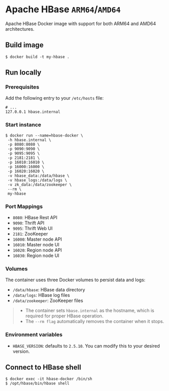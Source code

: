 # Apache HBase `ARM64`/`AMD64`

Apache HBase Docker image with support for both ARM64 and AMD64 architectures.

## Build image

```shell
$ docker build -t my-hbase .
```

## Run locally

### Prerequisites

Add the following entry to your `/etc/hosts` file:

```text
# ...
127.0.0.1 hbase.internal
```

### Start instance

```shell
$ docker run --name=hbase-docker \
 -h hbase.internal \
 -p 8080:8080 \
 -p 9090:9090 \
 -p 9095:9095 \
 -p 2181:2181 \
 -p 16010:16010 \
 -p 16000:16000 \
 -p 16020:16020 \
 -v hbase_data:/data/hbase \
 -v hbase_logs:/data/logs \
 -v zk_data:/data/zookeeper \
 --rm \
 my-hbase
```

### Port Mappings

- `8080`: HBase Rest API
- `9090`: Thrift API
- `9095`: Thrift Web UI
- `2181`: ZooKeeper
- `16000`: Master node API
- `16010`: Master node UI
- `16020`: Region node API
- `16030`: Region node UI

### Volumes

The container uses three Docker volumes to persist data and logs:

- `/data/hbase`: HBase data directory
- `/data/logs`: HBase log files
- `/data/zookeeper`: ZooKeeper files

> - The container sets `hbase.internal` as the hostname, which is required for proper HBase
    operation.
> - The `--rm flag` automatically removes the container when it stops.

### Environment variables

- `HBASE_VERSION`: defaults to `2.5.10`. You can modify this to your desired version.

## Connect to HBase shell

```shell
$ docker exec -it hbase-docker /bin/sh
$ /opt/hbase/bin/hbase shell
```